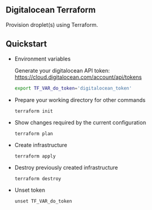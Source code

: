 ## Digitalocean Terraform

Provision droplet(s) using Terraform.

## Quickstart

- Environment variables
  
    Generate your digitalocean API token: https://cloud.digitalocean.com/account/api/tokens
    ```bash
    export TF_VAR_do_token='digitalocean_token'
    ```
  
- Prepare your working directory for other commands

  `terraform init`

- Show changes required by the current configuration

  `terraform plan`

- Create infrastructure

  `terraform apply`

- Destroy previously created infrastructure

  `terraform destroy`

- Unset token

  `unset TF_VAR_do_token`
